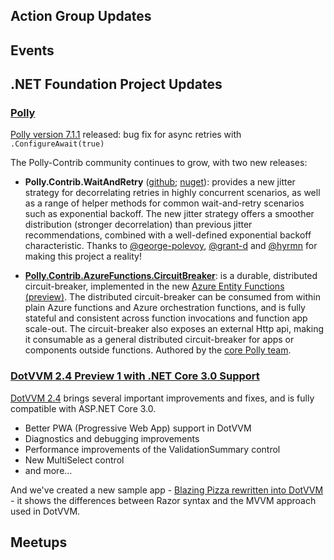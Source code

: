 ## Action Group Updates

## Events

## .NET Foundation Project Updates

### [Polly](https://github.com/App-vNext/Polly)

[Polly version 7.1.1](https://github.com/App-vNext/Polly/blob/master/CHANGELOG.md#711) released: bug fix for async retries with `.ConfigureAwait(true)`

The Polly-Contrib community continues to grow, with two new releases:

+ **Polly.Contrib.WaitAndRetry** ([github](https://github.com/Polly-Contrib/Polly.Contrib.WaitAndRetry); [nuget](https://www.nuget.org/packages/Polly.Contrib.WaitAndRetry)): provides a new jitter strategy for decorrelating retries in highly concurrent scenarios, as well as a range of helper methods for common wait-and-retry scenarios such as exponential backoff.  The new jitter strategy offers a smoother distribution (stronger decorrelation) than previous jitter recommendations, combined with a well-defined exponential backoff characteristic. Thanks to [@george-polevoy](https://github.com/george-polevoy), [@grant-d](https://github.com/grant-d) and [@hyrmn](https://github.com/hyrmn) for making this project a reality!

+ **[Polly.Contrib.AzureFunctions.CircuitBreaker](https://github.com/Polly-Contrib/Polly.Contrib.AzureFunctions.CircuitBreaker)**: is a durable, distributed circuit-breaker, implemented in the new [Azure Entity Functions (preview)](https://docs.microsoft.com/en-gb/azure/azure-functions/durable/durable-functions-entities).  The distributed circuit-breaker can be consumed from within plain Azure functions and Azure orchestration functions, and is fully stateful and consistent across function invocations and function app scale-out.  The circuit-breaker also exposes an external Http api, making it consumable as a general distributed circuit-breaker for apps or components outside functions. Authored by the [core Polly team](https://github.com/reisenberger).

### [DotVVM 2.4 Preview 1 with .NET Core 3.0 Support](https://www.dotvvm.com/blog/63/DotVVM-2-4-0-preview01-with-support-for-NET-Core-3-0)

[DotVVM 2.4](https://www.dotvvm.com/blog/63/DotVVM-2-4-0-preview01-with-support-for-NET-Core-3-0) brings several important improvements and fixes, and is fully compatible with ASP.NET Core 3.0.

* Better PWA (Progressive Web App) support in DotVVM
* Diagnostics and debugging improvements
* Performance improvements of the ValidationSummary control
* New MultiSelect control
* and more...

And we've created a new sample app - [Blazing Pizza rewritten into DotVVM](https://github.com/riganti/dotvvm-samples-blazingpizza) - it shows the differences between Razor syntax and the MVVM approach used in DotVVM.

## Meetups
